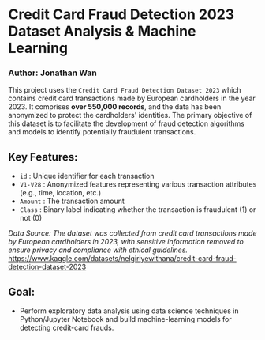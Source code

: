 # Credit Card Fraud Detection 2023 Dataset Analysis & Machine Learning
### Author: Jonathan Wan 

This project uses the `Credit Card Fraud Detection Dataset 2023` which contains credit card transactions made by European cardholders in the year 2023. It comprises **over 550,000 records**, and the data has been anonymized to protect the cardholders' identities. The primary objective of this dataset is to facilitate the development of fraud detection algorithms and models to identify potentially fraudulent transactions.

## Key Features:
- `id` : Unique identifier for each transaction
- `V1-V28` : Anonymized features representing various transaction attributes (e.g., time, location, etc.)
- `Amount` : The transaction amount
- `Class` : Binary label indicating whether the transaction is fraudulent (1) or not (0)

*Data Source: The dataset was collected from credit card transactions made by European cardholders in 2023, with sensitive information removed to ensure privacy and compliance with ethical guidelines.*
https://www.kaggle.com/datasets/nelgiriyewithana/credit-card-fraud-detection-dataset-2023

## Goal: 
- Perform exploratory data analysis using data science techniques in Python/Jupyter Notebook and build machine-learning models for detecting credit-card frauds.

## Results:
- Initially, I experimented with a simple subset of features, `V1-V5`, for our classification model, resulting in a **6.6%** misclassification rate. While this provided a baseline, I sought to improve model performance further.

- I then explored more advanced techniques, including a **Bagging Classification model**, which achieved a significant reduction in the misclassification rate to just **0.06%** using all `V1-V28` features. This improvement demonstrated the value of ensemble methods in handling complex classification tasks.

- Subsequently, I employed a **Random Forest Classification model** with all `V1-V28` features, which further enhanced performance with a remarkable **0.01%** misclassification rate. The Random Forest's ability to capture complex relationships within the data was a key contributor to this achievement.

- The top 3 anonymized features that were most significant were `V1, V10, V14`.
